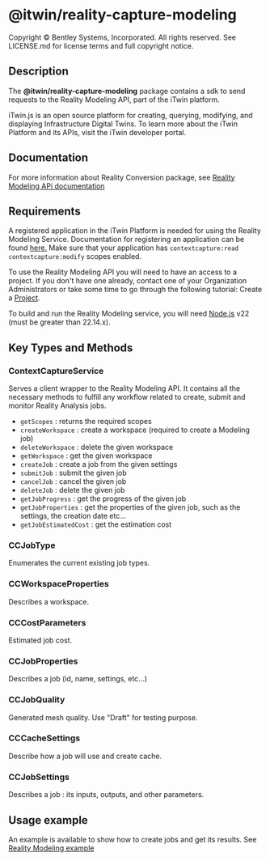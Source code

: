 # @itwin/reality-capture-modeling

Copyright © Bentley Systems, Incorporated. All rights reserved. See LICENSE.md for license terms and full copyright notice.

## Description

The **@itwin/reality-capture-modeling** package contains a sdk to send requests to the Reality Modeling API, part of the iTwin platform.

iTwin.js is an open source platform for creating, querying, modifying, and displaying Infrastructure Digital Twins. To learn more about the iTwin Platform and its APIs, visit the iTwin developer portal.

## Documentation

For more information about Reality Conversion package, see [Reality Modeling APi documentation](https://developer.bentley.com/apis/contextcapture/)

## Requirements

A registered application in the iTwin Platform is needed for using the Reality Modeling Service. Documentation for registering an application can be found [here.](https://developer.bentley.com/tutorials/register-and-modify-application/) Make sure that your application has `contextcapture:read contextcapture:modify` scopes enabled. 

To use the Reality Modeling API you will need to have an access to a project. If you don't have one already, contact one of your Organization Administrators or take some time to go through the following tutorial: Create a [Project](https://developer.bentley.com/tutorials/create-and-query-projects-guide).

To build and run the Reality Modeling service, you will need [Node.js](https://nodejs.org/en/) v22 (must be greater than 22.14.x).

## Key Types and Methods

### ContextCaptureService

Serves a client wrapper to the Reality Modeling API. It contains all the necessary methods to fulfill any workflow related to create, submit and monitor Reality Analysis jobs.

- `getScopes` : returns the required scopes
- `createWorkspace` : create a workspace (required to create a Modeling job)
- `deleteWorkspace` : delete the given workspace
- `getWorkspace` : get the given workspace
- `createJob` : create a job from the given settings
- `submitJob` : submit the given job
- `cancelJob` : cancel the given job
- `deleteJob` : delete the given job
- `getJobProgress` : get the progress of the given job
- `getJobProperties` : get the properties of the given job, such as the settings, the creation date etc...
- `getJobEstimatedCost` : get the estimation cost

### CCJobType

Enumerates the current existing job types.

### CCWorkspaceProperties

Describes a workspace.

### CCCostParameters

Estimated job cost.

### CCJobProperties

Describes a job (id, name, settings, etc...)

### CCJobQuality

Generated mesh quality. Use "Draft" for testing purpose.

### CCCacheSettings

Describe how a job will use and create cache.

### CCJobSettings

Describes a job : its inputs, outputs, and other parameters.

## Usage example

An example is available to show how to create jobs and get its results. See [Reality Modeling example](./../../examples/code-samples/src/Modeling.ts)